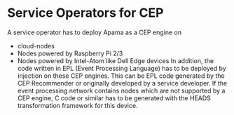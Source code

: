 # Service Operators for CEP
A service operator has to deploy Apama as a CEP engine on 
- cloud-nodes
- Nodes powered by Raspberry Pi 2/3
- Nodes powered by Intel-Atom like Dell Edge devices
In addition, the code written in EPL (Event Processing Language) has to be deployed by injection on these CEP engines. This can be EPL code generated by the CEP Recommender or originally developed by a service developer. If the event processing network contains nodes which are not supported by a CEP engine, C code or similar has to be generated with the HEADS transformation framework for this device.
